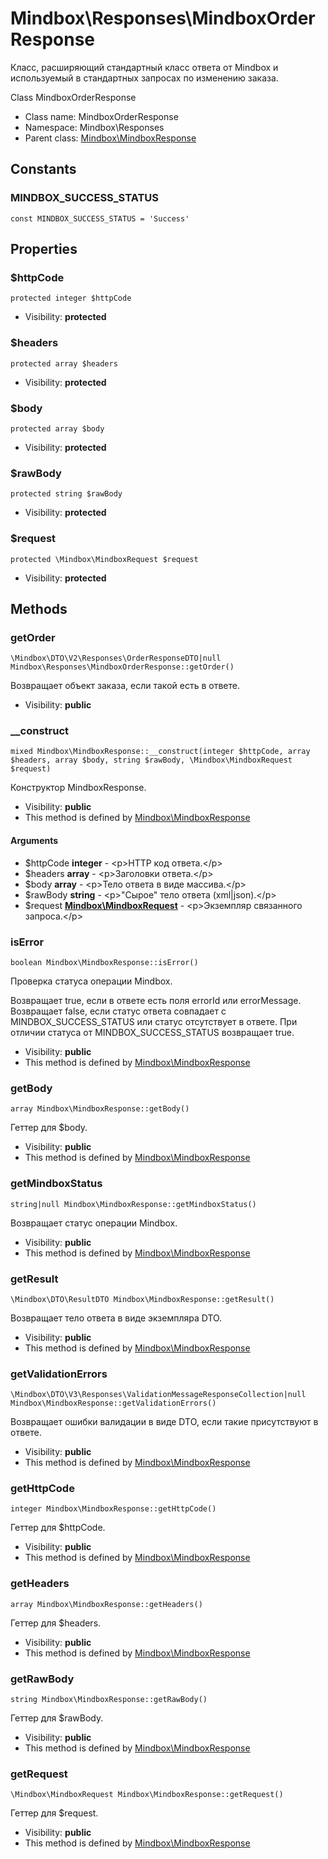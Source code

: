 Mindbox\Responses\MindboxOrderResponse
===============

Класс, расширяющий стандартный класс ответа от Mindbox и используемый в стандартных запросах по изменению заказа.

Class MindboxOrderResponse


* Class name: MindboxOrderResponse
* Namespace: Mindbox\Responses
* Parent class: [Mindbox\MindboxResponse](Mindbox-MindboxResponse.md)



Constants
----------


### MINDBOX_SUCCESS_STATUS

    const MINDBOX_SUCCESS_STATUS = 'Success'





Properties
----------


### $httpCode

    protected integer $httpCode





* Visibility: **protected**


### $headers

    protected array $headers





* Visibility: **protected**


### $body

    protected array $body





* Visibility: **protected**


### $rawBody

    protected string $rawBody





* Visibility: **protected**


### $request

    protected \Mindbox\MindboxRequest $request





* Visibility: **protected**


Methods
-------


### getOrder

    \Mindbox\DTO\V2\Responses\OrderResponseDTO|null Mindbox\Responses\MindboxOrderResponse::getOrder()

Возвращает объект заказа, если такой есть в ответе.



* Visibility: **public**




### __construct

    mixed Mindbox\MindboxResponse::__construct(integer $httpCode, array $headers, array $body, string $rawBody, \Mindbox\MindboxRequest $request)

Конструктор MindboxResponse.



* Visibility: **public**
* This method is defined by [Mindbox\MindboxResponse](Mindbox-MindboxResponse.md)


#### Arguments
* $httpCode **integer** - &lt;p&gt;HTTP код ответа.&lt;/p&gt;
* $headers **array** - &lt;p&gt;Заголовки ответа.&lt;/p&gt;
* $body **array** - &lt;p&gt;Тело ответа в виде массива.&lt;/p&gt;
* $rawBody **string** - &lt;p&gt;&quot;Сырое&quot; тело ответа (xml|json).&lt;/p&gt;
* $request **[Mindbox\MindboxRequest](Mindbox-MindboxRequest.md)** - &lt;p&gt;Экземпляр связанного запроса.&lt;/p&gt;



### isError

    boolean Mindbox\MindboxResponse::isError()

Проверка статуса операции Mindbox.

Возвращает true, если в ответе есть поля errorId или errorMessage.
Возвращает false, если статус ответа совпадает с MINDBOX_SUCCESS_STATUS или статус отсутствует в ответе.
При отличии статуса от MINDBOX_SUCCESS_STATUS возвращает true.

* Visibility: **public**
* This method is defined by [Mindbox\MindboxResponse](Mindbox-MindboxResponse.md)




### getBody

    array Mindbox\MindboxResponse::getBody()

Геттер для $body.



* Visibility: **public**
* This method is defined by [Mindbox\MindboxResponse](Mindbox-MindboxResponse.md)




### getMindboxStatus

    string|null Mindbox\MindboxResponse::getMindboxStatus()

Возвращает статус операции Mindbox.



* Visibility: **public**
* This method is defined by [Mindbox\MindboxResponse](Mindbox-MindboxResponse.md)




### getResult

    \Mindbox\DTO\ResultDTO Mindbox\MindboxResponse::getResult()

Возвращает тело ответа в виде экземпляра DTO.



* Visibility: **public**
* This method is defined by [Mindbox\MindboxResponse](Mindbox-MindboxResponse.md)




### getValidationErrors

    \Mindbox\DTO\V3\Responses\ValidationMessageResponseCollection|null Mindbox\MindboxResponse::getValidationErrors()

Возвращает ошибки валидации в виде DTO, если такие присутствуют в ответе.



* Visibility: **public**
* This method is defined by [Mindbox\MindboxResponse](Mindbox-MindboxResponse.md)




### getHttpCode

    integer Mindbox\MindboxResponse::getHttpCode()

Геттер для $httpCode.



* Visibility: **public**
* This method is defined by [Mindbox\MindboxResponse](Mindbox-MindboxResponse.md)




### getHeaders

    array Mindbox\MindboxResponse::getHeaders()

Геттер для $headers.



* Visibility: **public**
* This method is defined by [Mindbox\MindboxResponse](Mindbox-MindboxResponse.md)




### getRawBody

    string Mindbox\MindboxResponse::getRawBody()

Геттер для $rawBody.



* Visibility: **public**
* This method is defined by [Mindbox\MindboxResponse](Mindbox-MindboxResponse.md)




### getRequest

    \Mindbox\MindboxRequest Mindbox\MindboxResponse::getRequest()

Геттер для $request.



* Visibility: **public**
* This method is defined by [Mindbox\MindboxResponse](Mindbox-MindboxResponse.md)



